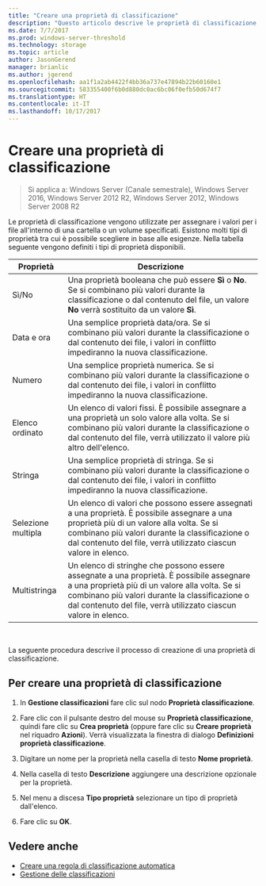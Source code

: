 ```yaml
---
title: "Creare una proprietà di classificazione"
description: "Questo articolo descrive le proprietà di classificazione, utilizzate per assegnare i valori per i file all'interno di una cartella o un volume specificati."
ms.date: 7/7/2017
ms.prod: windows-server-threshold
ms.technology: storage
ms.topic: article
author: JasonGerend
manager: brianlic
ms.author: jgerend
ms.openlocfilehash: aa1f1a2ab4422f4bb36a737e47894b22b60160e1
ms.sourcegitcommit: 583355400f6b0d880dc0ac6bc06f0efb50d674f7
ms.translationtype: HT
ms.contentlocale: it-IT
ms.lasthandoff: 10/17/2017
---
```

# <a name="create-a-classification-property"></a>Creare una proprietà di classificazione

> Si applica a: Windows Server (Canale semestrale), Windows Server 2016, Windows Server 2012 R2, Windows Server 2012, Windows Server 2008 R2

Le proprietà di classificazione vengono utilizzate per assegnare i valori per i file all'interno di una cartella o un volume specificati. Esistono molti tipi di proprietà tra cui è possibile scegliere in base alle esigenze. Nella tabella seguente vengono definiti i tipi di proprietà disponibili.

|Proprietà | Descrizione |
| --- | --- |
| Sì/No | Una proprietà booleana che può essere **Sì** o **No**. Se si combinano più valori durante la classificazione o dal contenuto del file, un valore **No** verrà sostituito da un valore **Sì**. |
| Data e ora | Una semplice proprietà data/ora. Se si combinano più valori durante la classificazione o dal contenuto dei file, i valori in conflitto impediranno la nuova classificazione. |
| Numero | Una semplice proprietà numerica. Se si combinano più valori durante la classificazione o dal contenuto dei file, i valori in conflitto impediranno la nuova classificazione. |
| Elenco ordinato | Un elenco di valori fissi. È possibile assegnare a una proprietà un solo valore alla volta. Se si combinano più valori durante la classificazione o dal contenuto del file, verrà utilizzato il valore più altro dell'elenco. |
| Stringa | Una semplice proprietà di stringa. Se si combinano più valori durante la classificazione o dal contenuto dei file, i valori in conflitto impediranno la nuova classificazione. |
| Selezione multipla | Un elenco di valori che possono essere assegnati a una proprietà. È possibile assegnare a una proprietà più di un valore alla volta. Se si combinano più valori durante la classificazione o dal contenuto del file, verrà utilizzato ciascun valore in elenco. |
| Multistringa | Un elenco di stringhe che possono essere assegnate a una proprietà. È possibile assegnare a una proprietà più di un valore alla volta. Se si combinano più valori durante la classificazione o dal contenuto del file, verrà utilizzato ciascun valore in elenco. |

<br />

La seguente procedura descrive il processo di creazione di una proprietà di classificazione.

## <a name="to-create-a-classification-property"></a>Per creare una proprietà di classificazione

1.  In **Gestione classificazioni** fare clic sul nodo **Proprietà classificazione**.

2.  Fare clic con il pulsante destro del mouse su **Proprietà classificazione**, quindi fare clic su **Crea proprietà** (oppure fare clic su **Creare proprietà** nel riquadro **Azioni**). Verrà visualizzata la finestra di dialogo **Definizioni proprietà classificazione**.

3.  Digitare un nome per la proprietà nella casella di testo **Nome proprietà**.

4.  Nella casella di testo **Descrizione** aggiungere una descrizione opzionale per la proprietà.

5.  Nel menu a discesa **Tipo proprietà** selezionare un tipo di proprietà dall'elenco.

6.  Fare clic su **OK**.

## <a name="see-also"></a>Vedere anche

-   [Creare una regola di classificazione automatica](create-automatic-classification-rule.md)
-   [Gestione delle classificazioni](classification-management.md)